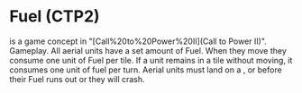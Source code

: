 # Fuel (CTP2)

 is a game concept in "[Call%20to%20Power%20II](Call to Power II)".
Gameplay.
All aerial units have a set amount of Fuel. When they move they consume one unit of Fuel per tile. If a unit remains in a tile without moving, it consumes one unit of fuel per turn. Aerial units must land on a , or before their Fuel runs out or they will crash.